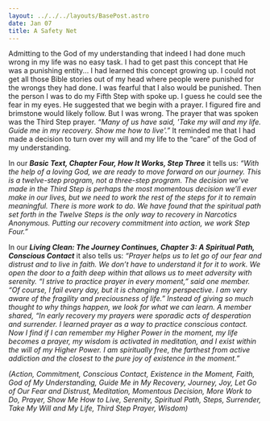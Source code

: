 ```yaml
---
layout: ../../../layouts/BasePost.astro
date: Jan 07
title: A Safety Net
---
```

Admitting to the God of my understanding that indeed I had done much wrong in my life was no easy task. I had to get past this concept that He was a punishing entity... I had learned this concept growing up. I could not get all those Bible stories out of my head where people were punished for the wrongs they had done. I was fearful that I also would be punished. Then the person I was to do my Fifth Step with spoke up. I guess he could see the fear in my eyes. He suggested that we begin with a prayer. I figured fire and brimstone would likely follow. But I was wrong. The prayer that was spoken was the Third Step prayer. *“Many of us have said, 'Take my will and my life. Guide me in my recovery. Show me how to live'.”* It reminded me that I had made a decision to turn over my will and my life to the “care” of the God of my understanding.

In our ***Basic Text, Chapter Four, How It Works, Step Three*** it tells us: *“With the help of a loving God, we are ready to move forward on our journey. This is a twelve-step program, not a three-step program. The decision we’ve made in the Third Step is perhaps the most momentous decision we’ll ever make in our lives, but we need to work the rest of the steps for it to remain meaningful. There is more work to do. We have found that the spiritual path set forth in the Twelve Steps is the only way to recovery in Narcotics Anonymous. Putting our recovery commitment into action, we work Step Four.”*

In our ***Living Clean: The Journey Continues, Chapter 3: A Spiritual Path, Conscious Contact*** it also tells us: *“Prayer helps us to let go of our fear and distrust and to live in faith. We don’t have to understand it for it to work. We open the door to a faith deep within that allows us to meet adversity with serenity. “I strive to practice prayer in every moment,” said one member. “Of course, I fail every day, but it is changing my perspective. I am very aware of the fragility and preciousness of life.” Instead of giving so much thought to why things happen, we look for what we can learn. A member shared, “In early recovery my prayers were sporadic acts of desperation and surrender. I learned prayer as a way to practice conscious contact. Now I find if I can remember my Higher Power in the moment, my life becomes a prayer, my wisdom is activated in meditation, and I exist within the will of my Higher Power. I am spiritually free, the farthest from active addiction and the closest to the pure joy of existence in the moment.”*

*(Action, Commitment, Conscious Contact, Existence in the Moment, Faith, God of My Understanding, Guide Me in My Recovery, Journey, Joy, Let Go of Our Fear and Distrust, Meditation, Momentous Decision, More Work to Do, Prayer, Show Me How to Live, Serenity, Spiritual Path, Steps, Surrender, Take My Will and My Life, Third Step Prayer, Wisdom)*